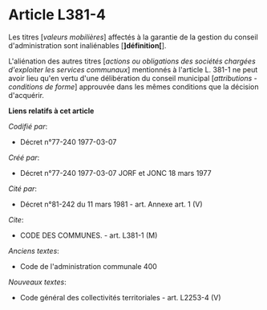 # Article L381-4

Les titres [*valeurs mobilières*] affectés à la garantie de la gestion du conseil d'administration sont inaliénables
[**]définition[**].

L'aliénation des autres titres [*actions ou obligations des sociétés chargées d'exploiter les services communaux*] mentionnés
à l'article L. 381-1 ne peut avoir lieu qu'en vertu d'une délibération du conseil municipal [*attributions - conditions de
forme*] approuvée dans les mêmes conditions que la décision d'acquérir.

**Liens relatifs à cet article**

_Codifié par_:

  - Décret n°77-240 1977-03-07

_Créé par_:

  - Décret n°77-240 1977-03-07 JORF et JONC 18 mars 1977

_Cité par_:

  - Décret n°81-242 du 11 mars 1981 - art. Annexe art. 1 (V)

_Cite_:

  - CODE DES COMMUNES. - art. L381-1 (M)

_Anciens textes_:

  - Code de l'administration communale 400

_Nouveaux textes_:

  - Code général des collectivités territoriales - art. L2253-4 (V)
